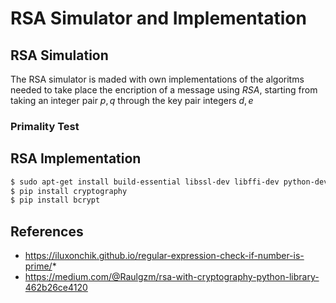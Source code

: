 # RSA Simulator and Implementation

## RSA Simulation
The RSA simulator is maded with own implementations of the algoritms needed to take place the encription of a message using _RSA_, starting from taking an integer pair $p,q$ through the key pair integers $d, e$
### Primality Test

## RSA Implementation
```bash
$ sudo apt-get install build-essential libssl-dev libffi-dev python-dev
$ pip install cryptography
$ pip install bcrypt
```

## References
* https://iluxonchik.github.io/regular-expression-check-if-number-is-prime/*
* https://medium.com/@Raulgzm/rsa-with-cryptography-python-library-462b26ce4120